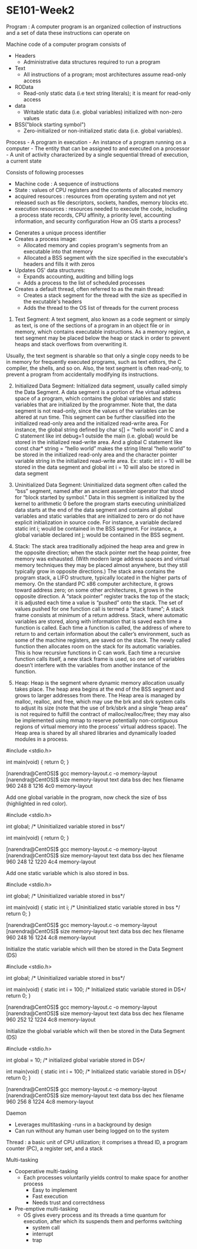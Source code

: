 # SE101-Week2

Program : A computer program is an organized collection of instructions and a set of data these instructions can operate on

Machine code of a computer program consists of
* Headers
  - Administrative data structures required to run a program
* Text 
  - All instructions of a program; most architectures assume read-only access
* ROData
  - Read-only static data (i.e text string literals); it is meant for read-only access
* data
  - Writable static data (i.e. global variables) initialized with non-zero values
* BSS("block starting symbol")
  - Zero-initialized or non-initialized static data (i.e. global variables).
  
Process 
     - A program in execution
     - An instance of a program running on a computer
     - The entity that can be assigned to and executed on a processor
     - A unit of activity characterized by a single sequential thread of execution,  a current state
     
Consists of following processes
  - Machine code :  A sequence of instructions
  - State : values of CPU registers and the contents of allocated memory
  - acquired resources : resources from operating system and not yet released such as file descriptors, sockets, handles, memory blocks etc.
  - execution resources : resources needed to execute the code, including a process state records, CPU affinity, a priority level, accounting information, and security       configuration
How an OS starts a process?
* Generates a unique process identifier
* Creates a process image:
  - Allocated memory and copies program's segments from an executable into that memory
  - Allocated a BSS segment with the size specified in the executable's headers and fills it with zeros
* Updates OS' data structures:
  - Expands accounting, auditing and billing logs
  - Adds a process to the list of scheduled processes
* Creates a default thread, often referred to as the main thread:
  - Creates a stack segment for the thread with the size as specified in the excutable's headers
  - Adds the thread to the OS list of threads for the current process

1. Text Segment: A text segment, also known as a code segment or simply as text, is one of the sections of a program in an object file or in memory, which contains executable instructions.
As a memory region, a text segment may be placed below the heap or stack in order to prevent heaps and stack overflows from overwriting it. 

Usually, the text segment is sharable so that only a single copy needs to be in memory for frequently executed programs, such as text editors, the C compiler, the shells, and so on. Also, the text segment is often read-only, to prevent a program from accidentally modifying its instructions.

2. Initialized Data Segment: Initialized data segment, usually called simply the Data Segment. A data segment is a portion of the virtual address space of a program, which contains the global variables and static variables that are initialized by the programmer.
Note that, the data segment is not read-only, since the values of the variables can be altered at run time.
This segment can be further classified into the initialized read-only area and the initialized read-write area.
For instance, the global string defined by char s[] = “hello world” in C and a C statement like int debug=1 outside the main (i.e. global) would be stored in the initialized read-write area. And a global C statement like const char* string = “hello world” makes the string literal “hello world” to be stored in the initialized read-only area and the character pointer variable string in the initialized read-write area.
Ex: static int i = 10 will be stored in the data segment and global int i = 10 will also be stored in data segment

3. Uninitialized Data Segment: Uninitialized data segment often called the “bss” segment, named after an ancient assembler operator that stood for “block started by symbol.” Data in this segment is initialized by the kernel to arithmetic 0 before the program starts executing uninitialized data starts at the end of the data segment and contains all global variables and static variables that are initialized to zero or do not have explicit initialization in source code.
For instance, a variable declared static int i; would be contained in the BSS segment. 
For instance, a global variable declared int j; would be contained in the BSS segment.

4. Stack: The stack area traditionally adjoined the heap area and grew in the opposite direction; when the stack pointer met the heap pointer, free memory was exhausted. (With modern large address spaces and virtual memory techniques they may be placed almost anywhere, but they still typically grow in opposite directions.)
The stack area contains the program stack, a LIFO structure, typically located in the higher parts of memory. On the standard PC x86 computer architecture, it grows toward address zero; on some other architectures, it grows in the opposite direction. A “stack pointer” register tracks the top of the stack; it is adjusted each time a value is “pushed” onto the stack. The set of values pushed for one function call is termed a “stack frame”; A stack frame consists at minimum of a return address.
Stack, where automatic variables are stored, along with information that is saved each time a function is called. Each time a function is called, the address of where to return to and certain information about the caller’s environment, such as some of the machine registers, are saved on the stack. The newly called function then allocates room on the stack for its automatic variables. This is how recursive functions in C can work. Each time a recursive function calls itself, a new stack frame is used, so one set of variables doesn’t interfere with the variables from another instance of the function.

5. Heap: Heap is the segment where dynamic memory allocation usually takes place.
The heap area begins at the end of the BSS segment and grows to larger addresses from there. The Heap area is managed by malloc, realloc, and free, which may use the brk and sbrk system calls to adjust its size (note that the use of brk/sbrk and a single “heap area” is not required to fulfill the contract of malloc/realloc/free; they may also be implemented using mmap to reserve potentially non-contiguous regions of virtual memory into the process’ virtual address space). The Heap area is shared by all shared libraries and dynamically loaded modules in a process.

#include <stdio.h>
 
int main(void)
{
    return 0;
}

[narendra@CentOS]$ gcc memory-layout.c -o memory-layout
[narendra@CentOS]$ size memory-layout
text       data        bss        dec        hex    filename
960        248          8       1216        4c0    memory-layout


Add one global variable in the program, now check the size of bss (highlighted in red color).

#include <stdio.h>
 
int global; /* Uninitialized variable stored in bss*/
 
int main(void)
{
    return 0;
}

[narendra@CentOS]$ gcc memory-layout.c -o memory-layout
[narendra@CentOS]$ size memory-layout
text       data        bss        dec        hex    filename
 960        248         12       1220        4c4    memory-layout
 
 
Add one static variable which is also stored in bss.

#include <stdio.h>
 
int global; /* Uninitialized variable stored in bss*/
 
int main(void)
{
    static int i; /* Uninitialized static variable stored in bss */
    return 0;
}

[narendra@CentOS]$ gcc memory-layout.c -o memory-layout
[narendra@CentOS]$ size memory-layout
text       data        bss        dec        hex    filename
 960        248         16       1224        4c8    memory-layout
 
 
Initialize the static variable which will then be stored in the Data Segment (DS)

#include <stdio.h>
 
int global; /* Uninitialized variable stored in bss*/
 
int main(void)
{
    static int i = 100; /* Initialized static variable stored in DS*/
    return 0;
}

[narendra@CentOS]$ gcc memory-layout.c -o memory-layout
[narendra@CentOS]$ size memory-layout
text       data        bss        dec        hex    filename
960         252         12       1224        4c8    memory-layout


Initialize the global variable which will then be stored in the Data Segment (DS)

#include <stdio.h>
 
int global = 10; /* initialized global variable stored in DS*/
 
int main(void)
{
    static int i = 100; /* Initialized static variable stored in DS*/
    return 0;
}

[narendra@CentOS]$ gcc memory-layout.c -o memory-layout
[narendra@CentOS]$ size memory-layout
text       data        bss        dec        hex    filename
960         256          8       1224        4c8    memory-layout


Daemon
* Leverages multitasking -runs in a background by design
* Can run without any human user being logged on to the system

Thread : a basic unit of CPU utilization; it comprises a thread ID, a program counter (PC), a register set, and a stack

Multi-tasking
* Cooperative multi-tasking
  - Each processes voluntarily yields control to make space for another process
    - Easy to implement
    - Fast execution
    - Needs trust and correctdness
* Pre-emptive multi-tasking
  - OS gives every process and its threads a time quantum for execution, after which its suspends them and performs switching
    - system call
    - interrupt
    - trap
